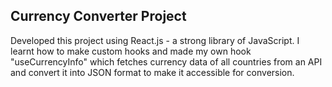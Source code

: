<h2>Currency Converter Project</h2>
<p>Developed this project using React.js - a strong library of JavaScript. I learnt how to make custom hooks and made my own hook "useCurrencyInfo" which fetches currency data of all countries from an API and convert it into JSON format to make it accessible for conversion. </p>
 

